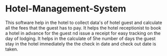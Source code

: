 # Hotel-Management-System
This software help in the hotel to collect data's of hotel guest and calculate all the fees that the guest has to pay.
It helps the hotel receptionist to book a hotel in advance for the guest nd issue a receipt for easy tracking on the day of lodging.
It helps in the calculate of 5he number of days the guest stay in the hotel immediately the the check in date and check out date is taken.
